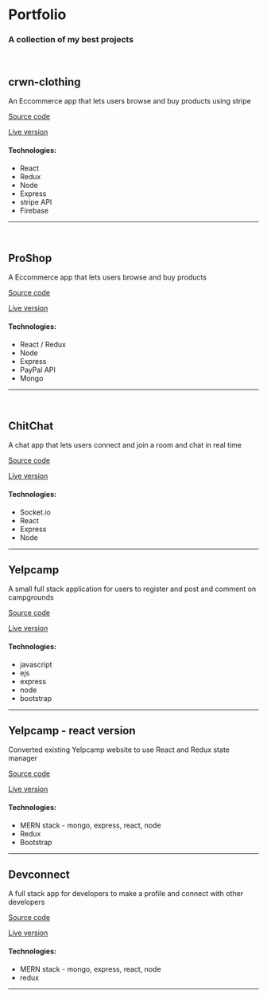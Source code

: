 <h1>Portfolio</h1>
<h3>A collection of my best projects</h3>

<br>
<h2>crwn-clothing</h2>
<p>An Eccommerce app that lets users browse and buy products using stripe</p>
<p><a href="https://github.com/BlakeVidebeck/crwn-clothing">Source code</a></p>
<p><a href="https://crwn-clothing1995.herokuapp.com" rel="nofollow">Live version</a></p>
<h4>Technologies:</h4>
<ul>
  <li>React</li>
  <li>Redux</li>
  <li>Node</li>
  <li>Express</li>
  <li>stripe API</li>
  <li>Firebase</li>
</ul>
<hr>

<br>
<h2>ProShop</h2>
<p>A Eccommerce app that lets users browse and buy products</p>
<p><a href="https://github.com/BlakeVidebeck/proshop">Source code</a></p>
<p><a href="https://proshopapp1995.herokuapp.com/" rel="nofollow">Live version</a></p>
<h4>Technologies:</h4>
<ul>
  <li>React / Redux</li>
  <li>Node</li>
  <li>Express</li>
  <li>PayPal API</li>
  <li>Mongo</li>
</ul>
<hr>

<br>
<h2>ChitChat</h2>
<p>A chat app that lets users connect and join a room and chat in real time</p>
<p><a href="https://github.com/BlakeVidebeck/socket_chat_app">Source code</a></p>
<p><a href="https://chitchat1995.herokuapp.com/" rel="nofollow">Live version</a></p>
<h4>Technologies:</h4>
<ul>
  <li>Socket.io</li>
  <li>React</li>
  <li>Express</li>
  <li>Node</li>
</ul>
<hr>

<h2>Yelpcamp</h2>
<p>A small full stack application for users to register and post and comment on campgrounds</p>
<p><a href="https://github.com/BlakeVidebeck/Yelpcamp">Source code</a></p>
<p><a href="https://yelpcamp1995.herokuapp.com/" rel="nofollow">Live version</a></p>
<h4>Technologies:</h4>
<ul>
  <li>javascript</li>
  <li>ejs</li>
  <li>express</li>
  <li>node</li>
  <li>bootstrap</li>
</ul>
<hr>

<h2>Yelpcamp - react version</h2>
<p>Converted existing Yelpcamp website to use React and Redux state manager</p>
<p><a href="https://github.com/BlakeVidebeck/yelpcamp-react">Source code</a></p>
<p><a href="https://yelpcampreact1995.herokuapp.com/" rel="nofollow">Live version</a></p>
<h4>Technologies:</h4>
<ul>
  <li>MERN stack - mongo, express, react, node</li>
  <li>Redux</li>
  <li>Bootstrap</li>
</ul>
<hr>

<h2>Devconnect</h2>
<p>A full stack app for developers to make a profile and connect with other developers</p>
<p><a href="https://github.com/BlakeVidebeck/Devconnect">Source code</a></p>
<p><a href="https://devconnect1995.herokuapp.com/" rel="nofollow">Live version</a></p>
<h4>Technologies:</h4>
<ul>
  <li>MERN stack - mongo, express, react, node</li>
  <li>redux</li>
</ul>
<hr>
